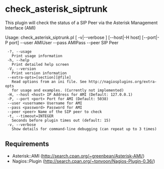 check_asterisk_siptrunk
=======================

This plugin will check the status of a SIP Peer via the Asterisk Management Interface (AMI)

Usage: check_asterisk_siptrunk.pl [ -v|--verbose ]  [--host|-H host] [--port|-P port]
                                  --user AMIUser  --pass AMIPass  --peer SIP Peer
```
 -?, --usage
   Print usage information
 -h, --help
   Print detailed help screen
 -V, --version
   Print version information
 --extra-opts=[section][@file]
   Read options from an ini file. See http://nagiosplugins.org/extra-opts
   for usage and examples. (Currently not implemented)
 -H, --host <host> IP Address for AMI (Default: 127.0.0.1)
 -P, --port <port> Port for AMI (Default: 5038)
 --user <username> Username for AMI
 --pass <password> Password for AMI
 --peer <peer> Name of the SIP peer to check
 -t, --timeout=INTEGER
   Seconds before plugin times out (default: 15)
 -v, --verbose
   Show details for command-line debugging (can repeat up to 3 times)
```

## Requirements

- Asterisk::AMI (http://search.cpan.org/~greenbean/Asterisk-AMI/)
- Nagios::Plugin (http://search.cpan.org/~tonvoon/Nagios-Plugin-0.36/)
